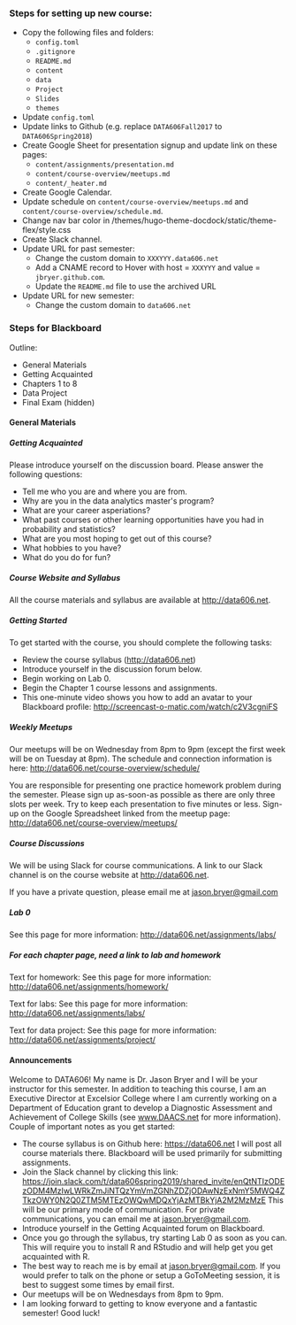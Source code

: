 ### Steps for setting up new course:

* Copy the following files and folders:
	* `config.toml`
	* `.gitignore`
	* `README.md`
	* `content`
	* `data`
	* `Project`
	* `Slides`
	* `themes`
* Update `config.toml`
* Update links to Github (e.g. replace `DATA606Fall2017` to `DATA606Spring2018`)
* Create Google Sheet for presentation signup and update link on these pages:
	* `content/assignments/presentation.md`
	* `content/course-overview/meetups.md`
	* `content/_heater.md`
* Create Google Calendar.
* Update schedule on `content/course-overview/meetups.md` and `content/course-overview/schedule.md`.
* Change nav bar color in /themes/hugo-theme-docdock/static/theme-flex/style.css
* Create Slack channel.
* Update URL for past semester:
	* Change the custom domain to `XXXYYY.data606.net`
	* Add a CNAME record to Hover with host = `XXXYYY` and value = `jbryer.github.com`.
	* Update the `README.md` file to use the archived URL
* Update URL for new semester:
	* Change the custom domain to `data606.net`


### Steps for Blackboard

Outline:

* General Materials
* Getting Acquainted
* Chapters 1 to 8
* Data Project
* Final Exam (hidden)

#### General Materials

##### Getting Acquainted

Please introduce yourself on the discussion board. Please answer the following questions:

* Tell me who you are and where you are from.
* Why are you in the data analytics master's program?
* What are your career asperiations?
* What past courses or other learning opportunities have you had in probability and statistics?
* What are you most hoping to get out of this course?
* What hobbies to you have?
* What do you do for fun?

##### Course Website and Syllabus

All the course materials and syllabus are available at http://data606.net.


##### Getting Started

To get started with the course, you should complete the following tasks:

* Review the course syllabus (http://data606.net)
* Introduce yourself in the discussion forum below.
* Begin working on Lab 0.
* Begin the Chapter 1 course lessons and assignments.
* This one-minute video shows you how to add an avatar to your Blackboard profile: http://screencast-o-matic.com/watch/c2V3cgniFS

##### Weekly Meetups

Our meetups will be on Wednesday from 8pm to 9pm (except the first week will be on Tuesday at 8pm). The schedule and connection information is here: http://data606.net/course-overview/schedule/

You are responsible for presenting one practice homework problem during the semester. Please sign up as-soon-as possible as there are only three slots per week. Try to keep each presentation to five minutes or less. Sign-up on the Google Spreadsheet linked from the meetup page: http://data606.net/course-overview/meetups/

##### Course Discussions

We will be using Slack for course communications. A link to our Slack channel is on the course website at http://data606.net.

If you have a private question, please email me at jason.bryer@gmail.com

##### Lab 0

See this page for more information: http://data606.net/assignments/labs/

##### For each chapter page, need a link to lab and homework

Text for homework: 
See this page for more information: http://data606.net/assignments/homework/

Text for labs: 
See this page for more information: http://data606.net/assignments/labs/

Text for data project:
See this page for more information: http://data606.net/assignments/project/

#### Announcements

Welcome to DATA606! My name is Dr. Jason Bryer and I will be your instructor for this semester. In addition to teaching this course, I am an Executive Director at Excelsior College where I am currently working on a Department of Education grant to develop a Diagnostic Assessment and Achievement of College Skills (see www.DAACS.net for more information). Couple of important notes as you get started:

* The course syllabus is on Github here: https://data606.net I will post all course materials there. Blackboard will be used primarily for submitting assignments.
* Join the Slack channel by clicking this link: https://join.slack.com/t/data606spring2019/shared_invite/enQtNTIzODEzODM4MzIwLWRkZmJiNTQzYmVmZGNhZDZjODAwNzExNmY5MWQ4ZTkzOWY0N2Q0ZTM5MTEzOWQwMDQxYjAzMTBkYjA2M2MzMzE This will be our primary mode of communication. For private communications, you can email me at jason.bryer@gmail.com.
* Introduce yourself in the Getting Acquainted forum on Blackboard.
* Once you go through the syllabus, try starting Lab 0 as soon as you can. This will require you to install R and RStudio and will help get you get acquainted with R.
* The best way to reach me is by email at jason.bryer@gmail.com. If you would prefer to talk on the phone or setup a GoToMeeting session, it is best to suggest some times by email first.
* Our meetups will be on Wednesdays from 8pm to 9pm.
* I am looking forward to getting to know everyone and a fantastic semester! Good luck!



